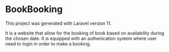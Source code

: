 # BookBooking

This project was generated with Laravel version 11.

It is a website that allow for the booking of book based on availability during the chosen date. It is equipped with an authenication system where user need to login in order to make a booking.

